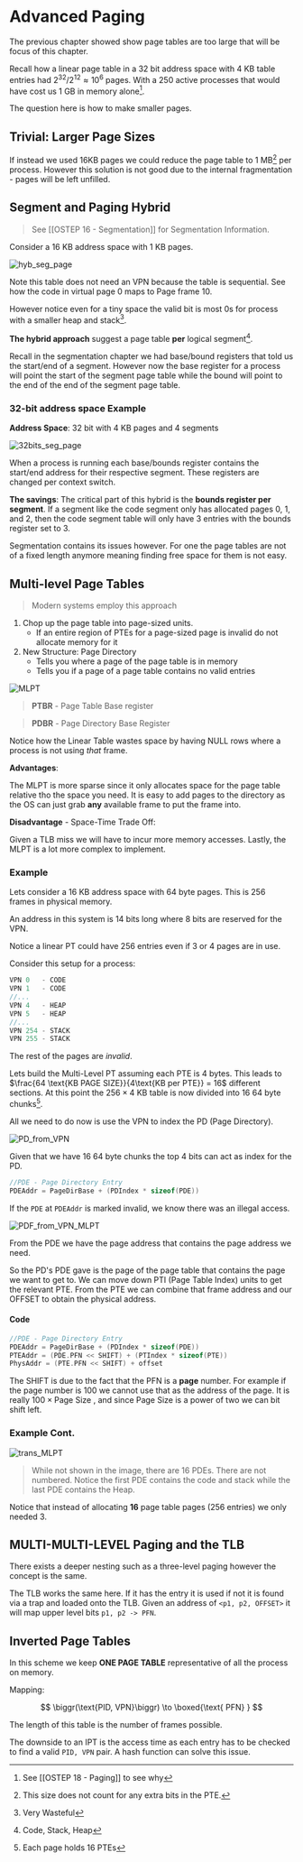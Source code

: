 # Advanced Paging
The previous chapter showed show page tables are too large that will be focus of this chapter. 

Recall how a linear page table in a 32 bit address space with $4$ KB table entries had $2^{32} / 2^{12} \approx 10^6$ pages. With a 250 active processes that would have cost us 1 GB in memory alone[^1].

The question here is how to make smaller pages.

## Trivial: Larger Page Sizes

If instead we used 16KB pages we could reduce the page table to $1$ MB[^2] per process. However this solution is not good due to the internal fragmentation - pages will be left unfilled. 

## Segment and Paging Hybrid
> See [[OSTEP 16 - Segmentation]] for Segmentation Information. 
 
 
Consider a 16 KB address space with 1 KB pages.

![hyb_seg_page](/img/hyb_seg_page.png)

Note this table does not need an VPN because the table is sequential. See how the code in virtual page 0 maps to Page frame 10. 

However notice even for a tiny space the valid bit is most 0s for process with a smaller heap and stack[^3].

**The hybrid approach** suggest a page table **per** logical segment[^4].

Recall in the segmentation chapter we had base/bound registers that told us the start/end of a segment. However now the base register for a process will point the start of the segment page table while the bound will point to the end of the end of the segment page table. 

### 32-bit address space Example

**Address Space**: 32 bit with 4 KB pages and 4 segments

![32bits_seg_page](/img/32bits_seg_page.png)

When a process is running each base/bounds register contains the start/end address for their respective segment. These registers are changed per context switch.

**The savings**:
The critical part of this hybrid is the **bounds register per segment**. If a segment like the code segment only has allocated pages 0, 1, and 2, then the code segment table will only have 3 entries with the bounds register set to $3$. 

Segmentation contains its issues however. For one the page tables are not of a fixed length anymore meaning finding free space for them is not easy. 

## Multi-level Page Tables

> Modern systems employ this approach

1. Chop up the page table into page-sized units. 
	+ If an entire region of PTEs for a page-sized page is invalid do not allocate memory for it
2. New Structure: Page Directory
	+ Tells you where a page of the page table is in memory
	+ Tells you if a page of a page table contains no valid entries

![MLPT](/img/MLPT.png)

> **PTBR** - Page Table Base register

> **PDBR** - Page Directory Base Register 

Notice how the Linear Table wastes space by having NULL rows where a process is not using *that* frame.

**Advantages**:

The MLPT is more sparse since it only allocates space for the page table relative tho the space you need. It is easy to add pages to the directory as the OS can just grab **any** available frame to put the frame into. 

**Disadvantage** - Space-Time Trade Off:

Given a TLB miss we will have to incur more memory accesses. Lastly, the MLPT is a lot more complex to implement. 

### Example
Lets consider a $16$ KB address space with $64$ byte pages. This is 256 frames in physical memory. 

An address in this system is 14 bits long where $8$ bits are reserved for the VPN. 

Notice a linear PT could have 256 entries even if 3 or 4 pages are in use. 

Consider this setup for a process:
```c
VPN 0   - CODE
VPN 1   - CODE
//...
VPN 4   - HEAP
VPN 5   - HEAP
//...
VPN 254 - STACK
VPN 255 - STACK
```

The rest of the pages are *invalid*. 

Lets build the Multi-Level PT assuming each PTE is 4 bytes. This leads to $\frac{64 \text{KB PAGE SIZE}}{4\text{KB per PTE}} = 16$ different sections. At this point the $256 \times 4$ KB table is now divided into 16 $64$ byte chunks[^5].

All we need to do now is use the VPN to index the PD (Page Directory).

![PD_from_VPN](/img/PD_from_VPN.png)

Given that we have 16 $64$ byte chunks the top 4 bits can act as index for the PD. 

```c
//PDE - Page Directory Entry
PDEAddr = PageDirBase + (PDIndex * sizeof(PDE)) 
```

If the `PDE` at `PDEAddr` is marked invalid, we know there was an illegal access. 

![PDF_from_VPN_MLPT](/img/PDF_from_VPN_MLPT.png)

From the PDE we have the page address that contains the page address we need. 

So the PD's PDE gave is the page of the page table that contains the page we want to get to. We can move down PTI (Page Table Index) units to get the relevant PTE. From the PTE we can combine that frame address and our OFFSET to obtain the physical address. 

#### Code
```c
//PDE - Page Directory Entry
PDEAddr = PageDirBase + (PDIndex * sizeof(PDE)) 
PTEAddr = (PDE.PFN << SHIFT) + (PTIndex * sizeof(PTE))
PhysAddr = (PTE.PFN << SHIFT) + offset
```

The SHIFT is due to the fact that the PFN is a **page** number. For example if the page number is $100$ we cannot use that as the address of the page. It is really $100\times\text{Page Size}$ , and since Page Size is a power of two we can bit shift left. 

### Example Cont. 
![trans_MLPT](/img/trans_MLPT.png)

> While not shown in the image, there are 16 PDEs. There are not numbered. Notice the first PDE contains the code and stack while the last PDE contains the Heap.

Notice that instead of allocating **16** page table pages (256 entries) we only needed 3. 

## **MULTI-MULTI-LEVEL** Paging and the TLB
There exists a deeper nesting such as a three-level paging however the concept is the same. 

The TLB works the same here. If it has the entry it is used if not it is found via a trap and loaded onto the TLB. Given an address of `<p1, p2, OFFSET>` it will map upper level bits `p1, p2 -> PFN`.

## Inverted Page Tables
In this scheme we keep **ONE PAGE TABLE** representative of all the process on memory. 

Mapping:

$$
\biggr(\text{PID, VPN}\biggr) \to \boxed{\text{ PFN} }
$$

The length of this table is the number of frames possible. 

The downside to an IPT is the access time as each entry has to be checked to find a valid `PID, VPN` pair. A hash function can solve this issue. 


[^1]: See [[OSTEP 18 - Paging]] to see why
[^2]: This size does not count for any extra bits in the PTE. 
[^3]: Very Wasteful
[^4]: Code, Stack, Heap 
[^5]: Each page holds $16$ PTEs